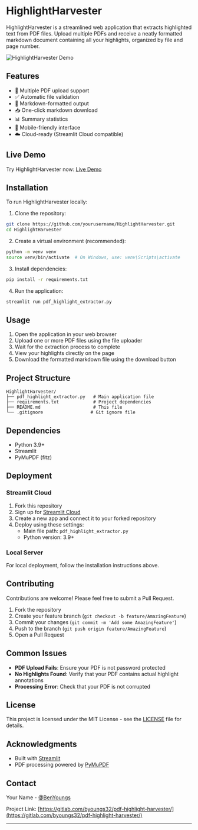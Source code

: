 # HighlightHarvester

HighlightHarvester is a streamlined web application that extracts highlighted text from PDF files. Upload multiple PDFs and receive a neatly formatted markdown document containing all your highlights, organized by file and page number.

![HighlightHarvester Demo](link-to-your-demo-image.gif)

## Features

- 📁 Multiple PDF upload support
- ✅ Automatic file validation
- 📝 Markdown-formatted output
- 📥 One-click markdown download
- 📊 Summary statistics
- 📱 Mobile-friendly interface
- ☁️ Cloud-ready (Streamlit Cloud compatible)

## Live Demo

Try HighlightHarvester now: [Live Demo](your-streamlit-cloud-url)

## Installation

To run HighlightHarvester locally:

1. Clone the repository:
```bash
git clone https://github.com/yourusername/HighlightHarvester.git
cd HighlightHarvester
```

2. Create a virtual environment (recommended):
```bash
python -m venv venv
source venv/bin/activate  # On Windows, use: venv\Scripts\activate
```

3. Install dependencies:
```bash
pip install -r requirements.txt
```

4. Run the application:
```bash
streamlit run pdf_highlight_extractor.py
```

## Usage

1. Open the application in your web browser
2. Upload one or more PDF files using the file uploader
3. Wait for the extraction process to complete
4. View your highlights directly on the page
5. Download the formatted markdown file using the download button

## Project Structure

```
HighlightHarvester/
├── pdf_highlight_extractor.py   # Main application file
├── requirements.txt             # Project dependencies
├── README.md                    # This file
└── .gitignore                  # Git ignore file
```

## Dependencies

- Python 3.9+
- Streamlit
- PyMuPDF (fitz)

## Deployment

### Streamlit Cloud

1. Fork this repository
2. Sign up for [Streamlit Cloud](https://streamlit.io/cloud)
3. Create a new app and connect it to your forked repository
4. Deploy using these settings:
   - Main file path: `pdf_highlight_extractor.py`
   - Python version: 3.9+

### Local Server

For local deployment, follow the installation instructions above.

## Contributing

Contributions are welcome! Please feel free to submit a Pull Request.

1. Fork the repository
2. Create your feature branch (`git checkout -b feature/AmazingFeature`)
3. Commit your changes (`git commit -m 'Add some AmazingFeature'`)
4. Push to the branch (`git push origin feature/AmazingFeature`)
5. Open a Pull Request

## Common Issues

- **PDF Upload Fails**: Ensure your PDF is not password protected
- **No Highlights Found**: Verify that your PDF contains actual highlight annotations
- **Processing Error**: Check that your PDF is not corrupted

## License

This project is licensed under the MIT License - see the [LICENSE](LICENSE) file for details.

## Acknowledgments

- Built with [Streamlit](https://streamlit.io/)
- PDF processing powered by [PyMuPDF](https://pymupdf.readthedocs.io/)

## Contact

Your Name - [@BenYoungs](https://twitter.com/benyoungs)

Project Link: [https://gitlab.com/byoungs32/pdf-highlight-harvester/](https://gitlab.com/byoungs32/pdf-highlight-harvester/)

---